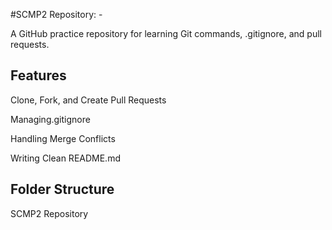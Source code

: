 #SCMP2 Repository: -

A GitHub practice repository for learning Git commands, .gitignore, and pull requests.

## Features

Clone, Fork, and Create Pull Requests

Managing.gitignore

Handling Merge Conflicts

Writing Clean README.md

## Folder Structure

SCMP2 Repository
